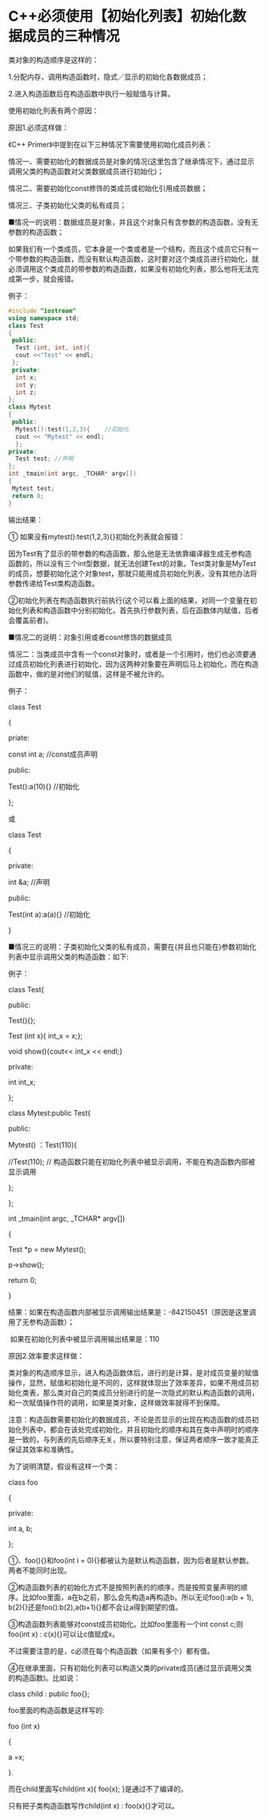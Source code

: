 # C++必须使用【初始化列表】初始化数据成员的三种情况

类对象的构造顺序是这样的：

1.分配内存，调用构造函数时，隐式／显示的初始化各数据成员；

2.进入构造函数后在构造函数中执行一般赋值与计算。

使用初始化列表有两个原因：

原因1.必须这样做：

《C++ Primer》中提到在以下三种情况下需要使用初始化成员列表：

  情况一、需要初始化的数据成员是对象的情况(这里包含了继承情况下，通过显示调用父类的构造函数对父类数据成员进行初始化)； 

  情况二、需要初始化const修饰的类成员或初始化引用成员数据；

  情况三、子类初始化父类的私有成员；

 ■情况一的说明：数据成员是对象，并且这个对象只有含参数的构造函数，没有无参数的构造函数；

   如果我们有一个类成员，它本身是一个类或者是一个结构，而且这个成员它只有一个带参数的构造函数，而没有默认构造函数，这时要对这个类成员进行初始化，就必须调用这个类成员的带参数的构造函数，如果没有初始化列表，那么他将无法完成第一步，就会报错。

例子：

```c++
#include "iostream"
using namespace std;
class Test
{
 public:
  Test (int, int, int){
  cout <<"Test" << endl;
 };
 private:
  int x;
  int y;
  int z;
};
class Mytest 
{
 public:
  Mytest():test(1,2,3){    //初始化
  cout << "Mytest" << endl;
  };
private:
  Test test; //声明
};
int _tmain(int argc, _TCHAR* argv[])
{
 Mytest test;
 return 0;
}
```

输出结果：

①  如果没有mytest():test(1,2,3){}初始化列表就会报错：

因为Test有了显示的带参数的构造函数，那么他是无法依靠编译器生成无参构造函数的，所以没有三个int型数据，就无法创建Test的对象。Test类对象是MyTest的成员，想要初始化这个对象test，那就只能用成员初始化列表，没有其他办法将参数传递给Test类构造函数。

②初始化列表在构造函数执行前执行(这个可以看上面的结果，对同一个变量在初始化列表和构造函数中分别初始化，首先执行参数列表，后在函数体内赋值，后者会覆盖前者)。

■情况二的说明：对象引用或者cosnt修饰的数据成员

   情况二：当类成员中含有一个const对象时，或者是一个引用时，他们也必须要通过成员初始化列表进行初始化，因为这两种对象要在声明后马上初始化，而在构造函数中，做的是对他们的赋值，这样是不被允许的。

例子：

class Test

{

 priate:

  const int a;       //const成员声明

 public:

  Test():a(10){}      //初始化

};

或

class Test

{

 private:

   int &a;            //声明

 public:

   Test(int a):a(a){}    //初始化

}

■情况三的说明：子类初始化父类的私有成员，需要在(并且也只能在)参数初始化列表中显示调用父类的构造函数：如下:

 例子：

class Test{

public:

  Test(){};

  Test (int x){ int_x = x;};

  void show(){cout<< int_x << endl;}

private:

  int int_x;

};

class Mytest:public Test{

public:

  Mytest() ：Test(110){

   //Test(110);      // 构造函数只能在初始化列表中被显示调用，不能在构造函数内部被显示调用

  };

};

int _tmain(int argc, _TCHAR* argv[])

{

 Test *p = new Mytest();

 p->show();

 return 0;

}

结果：如果在构造函数内部被显示调用输出结果是：-842150451（原因是这里调用了无参构造函数）；

​      如果在初始化列表中被显示调用输出结果是：110

原因2.效率要求这样做：

   类对象的构造顺序显示，进入构造函数体后，进行的是计算，是对成员变量的赋值操作，显然，赋值和初始化是不同的，这样就体现出了效率差异，如果不用成员初始化类表，那么类对自己的类成员分别进行的是一次隐式的默认构造函数的调用，和一次赋值操作符的调用，如果是类对象，这样做效率就得不到保障。

注意：构造函数需要初始化的数据成员，不论是否显示的出现在构造函数的成员初始化列表中，都会在该处完成初始化，并且初始化的顺序和其在类中声明时的顺序是一致的，与列表的先后顺序无关，所以要特别注意，保证两者顺序一致才能真正保证其效率和准确性。

为了说明清楚，假设有这样一个类：

class foo

{

 private:

  int a, b;

};

①、foo(){}和foo(int i = 0){}都被认为是默认构造函数，因为后者是默认参数。两者不能同时出现。

②构造函数列表的初始化方式不是按照列表的的顺序，而是按照变量声明的顺序。比如foo里面，a在b之前，那么会先构造a再构造b。所以无论foo():a(b + 1), b(2){}还是foo():b(2),a(b+1){}都不会让a得到期望的值。

③构造函数列表能够对const成员初始化。比如foo里面有一个int const c;则foo(int x) : c(x){}可以让c值赋成x。

 不过需要注意的是，c必须在每个构造函数（如果有多个）都有值。

④在继承里面，只有初始化列表可以构造父类的private成员(通过显示调用父类的构造函数)。比如说：

class child : public foo{};

foo里面的构造函数是这样写的:

foo (int x)

{

 a =x;

}.

而在child里面写child(int x){ foo(x); }是通过不了编译的。

只有把子类构造函数写作child(int x) : foo(x){}才可以。